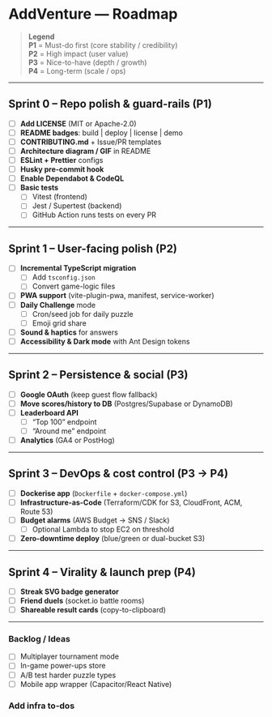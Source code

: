 # AddVenture — Roadmap

> **Legend**  
> **P1** = Must-do first (core stability / credibility)  
> **P2** = High impact (user value)  
> **P3** = Nice-to-have (depth / growth)  
> **P4** = Long-term (scale / ops)

---

## Sprint 0 – Repo polish & guard-rails (P1)

- [ ] **Add LICENSE** (MIT or Apache-2.0)
- [ ] **README badges**: build | deploy | license | demo
- [ ] **CONTRIBUTING.md** + Issue/PR templates
- [ ] **Architecture diagram / GIF** in README
- [ ] **ESLint + Prettier** configs
- [ ] **Husky pre-commit hook**
- [ ] **Enable Dependabot & CodeQL**
- [ ] **Basic tests**  
  - [ ] Vitest (frontend)  
  - [ ] Jest / Supertest (backend)  
  - [ ] GitHub Action runs tests on every PR

---

## Sprint 1 – User-facing polish (P2)

- [ ] **Incremental TypeScript migration**  
  - [ ] Add `tsconfig.json`  
  - [ ] Convert game-logic files
- [ ] **PWA support** (vite-plugin-pwa, manifest, service-worker)
- [ ] **Daily Challenge** mode  
  - [ ] Cron/seed job for daily puzzle  
  - [ ] Emoji grid share
- [ ] **Sound & haptics** for answers
- [ ] **Accessibility & Dark mode** with Ant Design tokens

---

## Sprint 2 – Persistence & social (P3)

- [ ] **Google OAuth** (keep guest flow fallback)
- [ ] **Move scores/history to DB** (Postgres/Supabase or DynamoDB)
- [ ] **Leaderboard API**  
  - [ ] “Top 100” endpoint  
  - [ ] “Around me” endpoint
- [ ] **Analytics** (GA4 or PostHog)

---

## Sprint 3 – DevOps & cost control (P3 → P4)

- [ ] **Dockerise app** (`Dockerfile` + `docker-compose.yml`)
- [ ] **Infrastructure-as-Code** (Terraform/CDK for S3, CloudFront, ACM, Route 53)
- [ ] **Budget alarms** (AWS Budget → SNS / Slack)  
  - [ ] Optional Lambda to stop EC2 on threshold
- [ ] **Zero-downtime deploy** (blue/green or dual-bucket S3)

---

## Sprint 4 – Virality & launch prep (P4)

- [ ] **Streak SVG badge generator**
- [ ] **Friend duels** (socket.io battle rooms)
- [ ] **Shareable result cards** (copy-to-clipboard)

---

### Backlog / Ideas

- [ ] Multiplayer tournament mode
- [ ] In-game power-ups store
- [ ] A/B test harder puzzle types
- [ ] Mobile app wrapper (Capacitor/React Native)

### Add infra to-dos
